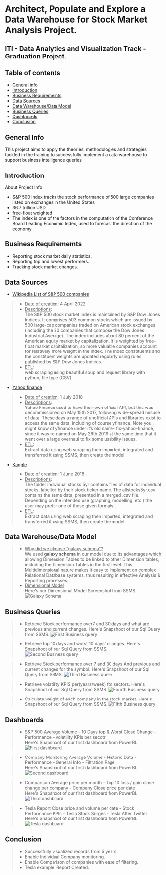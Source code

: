 # Architect, Populate and Explore a Data Warehouse for Stock Market Analysis Project.
## ITI - Data Analytics and Visualization Track - Graduation Project.
## Table of contents
* [General info](#general-info)
* [Introduction](#Introduction)
* [Business Requirememts](#Business-Requirememts)
* [Data Sources](#Data-Sources)
* [Data Warehouse/Data Model](#Data-Model)
* [Business Queries](#Business-Queries)
* [Dashboards](#Dashboard)
* [Conclusion](#Conclusion)

## General Info
This project aims to apply the theories, methodologies and strategies tackled in the training to successfully implement a data warehouse to support business intelligence queries

## Introduction
About Project Info
* S&P 500 index tracks the stock performance of 500 large companies listed on exchanges in the United States
* 36.7 trillion USD
* free-float weighted
* The index is one of the factors in the computation of the Conference Board Leading Economic Index, used to forecast the direction of the economy

## Business Requirememts
* Reporting stock market daily statistics.
* Reporting top and lowest performers.
* Tracking stock market changes.

## Data Sources
* [Wikipedia List of S&P 500 companies](https://en.wikipedia.org/wiki/List_of_S%26P_500_companies) <br />
> * <ins>Date of creation</ins>: 4 April 2022 <br />
> * <ins>Descriptions</ins>: <br />
The S&P 500 stock market index is maintained by S&P Dow Jones Indices. It comprises 503 common stocks which are issued by 500 large-cap companies traded on American stock exchanges (including the 30 companies that compose the Dow Jones Industrial Average). The index includes about 80 percent of the American equity market by capitalization. It is weighted by free-float market capitalization, so more valuable companies account for relatively more weight in the index. The index constituents and the constituent weights are updated regularly using rules published by S&P Dow Jones Indices.<br />
> * <ins>ETL</ins>: <br />
web scraping using beautiful soup and request library with python, file type (CSV) <br />

* [Yahoo finance](https://finance.yahoo.com/quote/AAPL/?p=AAPL)
> * <ins>Date of creation</ins>: 1 July 2018 <br />
> * <ins>Descriptions</ins>: <br />
Yahoo Finance used to have their own official API, but this was decommissioned on May 15th 2017, following wide-spread misuse of data.
These days a range of unofficial APIs and libraries exist to access the same data, including of course yfinance.
Note you might know of yfinance under it’s old name- fix-yahoo-finance, since it was re-named on May 26th 2019 at the same time that it went over a large overhaul to fix some usability issues.<br />
> * <ins>ETL</ins>: <br />
Extract data using web scraping then imported, integrated and transferred it using SSMS, then create the model. 

* [Kaggle](https://www.kaggle.com/camnugent/sandp500)
> * <ins>Date of creation</ins>: 1 June 2018 <br />
> * <ins>Descriptions</ins>: <br />
The folder individual stocks 5yr contains files of data for individual stocks, labelled by their stock ticker name. The allstocks5yr.csv contains the same data, presented in a merged .csv file. Depending on the intended use (graphing, modelling, etc.) the user may prefer one of these given formats..<br />
> * <ins>ETL</ins>: <br />
Extract data using web scraping then imported, integrated and transferred it using SSMS, then create the model.<br />

## Data Warehouse/Data Model
> * <ins>Why did we choose “galaxy schema”?</ins> <br />
We used **galaxy schema** in our model due to its advantages which allowing Dimension Tables to be linked to other Dimension tables, including the Dimension Tables in the first level. This Multidimensional nature makes it easy to implement on complex Relational Database systems, thus resulting in effective Analysis & Reporting processes. <br />
> * <ins>Dimensional Model</ins> <br />
Here's our Dimensional Model Screenshot from SSMS.
![Galaxy Schema](https://github.com/Hossamsaad99/Stock-Market-Analysis/blob/main/Modeling/MS%20Server%20Modeling.JPG "Galaxy Schema")

## Business Queries 
> * Retrieve Stock performance over7 and 30 days and what are previous and current changes.
Here's Snapshoot of our Sql Query from SSMS.
![First Business query](https://github.com/Hossamsaad99/Stock-Market-Analysis/blob/main/Modeling/Business%20Queries/1.JPG)

> * Retrieve top 10 days and worst 10 days’ changes.
Here's Snapshoot of our Sql Query from SSMS.
![Second Business query](https://github.com/Hossamsaad99/Stock-Market-Analysis/blob/main/Modeling/Business%20Queries/2.JPG)

> * Retrieve Stock performance over 7 and 30 days And previous and current changes for the symbol.
Here's Snapshoot of our Sql Query from SSMS.
![Third Business query](https://github.com/Hossamsaad99/Stock-Market-Analysis/blob/main/Modeling/Business%20Queries/3.JPG)

> * Retrieve volatility KPIS per(years/week) for sectors.
Here's Snapshoot of our Sql Query from SSMS.
![Fourth Business query](https://github.com/Hossamsaad99/Stock-Market-Analysis/blob/main/Modeling/Business%20Queries/4.JPG)

> * Calculate weight of each company in the stock market.
Here's Snapshoot of our Sql Query from SSMS.
![Fifth Business query](https://github.com/Hossamsaad99/Stock-Market-Analysis/blob/main/Modeling/Business%20Queries/5.JPG)

 
 ## Dashboards
> * S&P 500 
Average Volume  - 10 Days top & Worst Close Change  - Performance  - volatility KPIs per secotr <br />
Here's Snapshoot of our first dashboard from PowerBI.
![First dashboard](https://github.com/Hossamsaad99/Stock-Market-Analysis/blob/main/Dashboard/D1.JPG)

> * Company Monitoring 
Average Volume  - Historic Data  - Performance  - General Info - Filtration Page <br />
Here's Snapshoot of our first dashboard from PowerBI.
![Second dashboard](https://github.com/Hossamsaad99/Stock-Market-Analysis/blob/main/Dashboard/D2.JPG)

> * Comparison 
Average price per month  - Top 10 loss / gain close change per company  - Company Close price per date <br />
Here's Snapshoot of our first dashboard from PowerBI.
![Third dashboard](https://github.com/Hossamsaad99/Stock-Market-Analysis/blob/main/Dashboard/D3.JPG)

> * Tesla Report 
Close price and volume per date  - Stock Performance KPIs  - Tesla Stock Surges - Tesla After Twitter <br />
Here's Snapshoot of our first dashboard from PowerBI. <br />
![Tesla dashboard](https://github.com/Hossamsaad99/Stock-Market-Analysis/blob/main/Dashboard/Tesla.JPG)

## Conclusion
> * Successfully visualized records from 5 years.
> * Enable Individual Company monitoring.
> * Enable Comparison of companies with ease of filtering.
> * Tesla example: Report Created.
